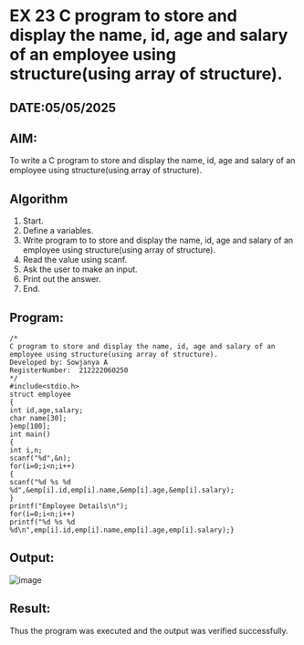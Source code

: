 # EX 23 C program to store and display the name, id, age and salary of an employee using structure(using array of structure).
## DATE:05/05/2025
## AIM:
To write a C program to store and display the name, id, age and salary of an employee using structure(using array of structure).

## Algorithm
1. Start.
2. Define a variables.
3. Write program to to store and display the name, id, age and salary of an employee 
using structure(using array of structure).
4. Read the value using scanf.
5. Ask the user to make an input.
6. Print out the answer.
7. End. 

## Program:
```
/*
C program to store and display the name, id, age and salary of an employee using structure(using array of structure).
Developed by: Sowjanya A
RegisterNumber:  212222060250
*/
#include<stdio.h> 
struct employee
{
int id,age,salary; 
char name[30];
}emp[100]; 
int main()
{
int i,n; 
scanf("%d",&n); 
for(i=0;i<n;i++)
{
scanf("%d %s %d %d",&emp[i].id,emp[i].name,&emp[i].age,&emp[i].salary);
}
printf("Employee Details\n"); 
for(i=0;i<n;i++)
printf("%d %s %d %d\n",emp[i].id,emp[i].name,emp[i].age,emp[i].salary);}
```

## Output:

![image](https://github.com/user-attachments/assets/afeb87d2-685d-4910-844c-469d5c0536f5)


## Result:
Thus the program was executed and the output was verified successfully.
